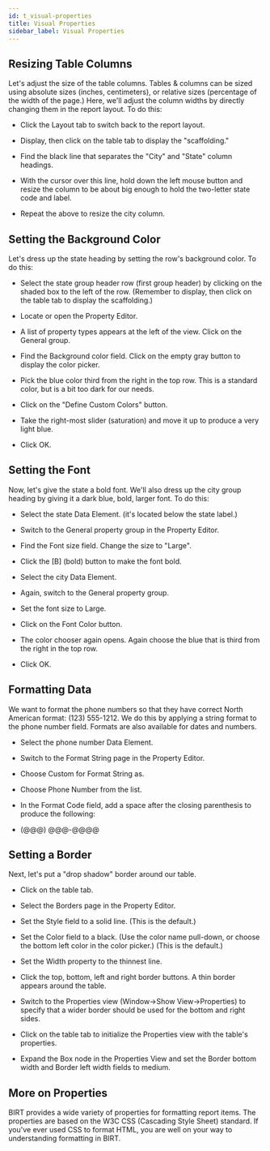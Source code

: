 ```yaml
---
id: t_visual-properties
title: Visual Properties 
sidebar_label: Visual Properties 
---
```


## Resizing Table Columns

Let's adjust the size of the table columns. Tables & columns can be sized using absolute sizes (inches, centimeters), or relative sizes (percentage of the width of the page.) Here, we'll adjust the column widths by directly changing them in the report layout. To do this:

*   Click the Layout tab to switch back to the report layout.

*   Display, then click on the table tab to display the "scaffolding."

*   Find the black line that separates the "City" and "State" column headings.

*   With the cursor over this line, hold down the left mouse button and resize the column to be about big enough to hold the two-letter state code and label.

*   Repeat the above to resize the city column.

## Setting the Background Color

Let's dress up the state heading by setting the row's background color. To do this:

*   Select the state group header row (first group header) by clicking on the shaded box to the left of the row. (Remember to display, then click on the table tab to display the scaffolding.)

*   Locate or open the Property Editor.

*   A list of property types appears at the left of the view. Click on the General group.

*   Find the Background color field. Click on the empty gray button to display the color picker.

*   Pick the blue color third from the right in the top row. This is a standard color, but is a bit too dark for our needs.

*   Click on the "Define Custom Colors" button.

*   Take the right-most slider (saturation) and move it up to produce a very light blue.

*   Click OK.

## Setting the Font

Now, let's give the state a bold font. We'll also dress up the city group heading by giving it a dark blue, bold, larger font. To do this:

*   Select the state Data Element. (it's located below the state label.)

*   Switch to the General property group in the Property Editor.

*   Find the Font size field. Change the size to "Large".

*   Click the [B] (bold) button to make the font bold.

*   Select the city Data Element.

*   Again, switch to the General property group.

*   Set the font size to Large.

*   Click on the Font Color button.

*   The color chooser again opens. Again choose the blue that is third from the right in the top row.

*   Click OK.

## Formatting Data

We want to format the phone numbers so that they have correct North American format: (123) 555-1212. We do this by applying a string format to the phone number field. Formats are also available for dates and numbers.

*   Select the phone number Data Element.

*   Switch to the Format String page in the Property Editor.

*   Choose Custom for Format String as.

*   Choose Phone Number from the list.

*   In the Format Code field, add a space after the closing parenthesis to produce the following:

*   (@@@) @@@-@@@@

## Setting a Border

Next, let's put a "drop shadow" border around our table.

*   Click on the table tab.

*   Select the Borders page in the Property Editor.

*   Set the Style field to a solid line. (This is the default.)

*   Set the Color field to a black. (Use the color name pull-down, or choose the bottom left color in the color picker.) (This is the default.)

*   Set the Width property to the thinnest line.

*   Click the top, bottom, left and right border buttons. A thin border appears around the table.

*   Switch to the Properties view (Window->Show View->Properties) to specify that a wider border should be used for the bottom and right sides.

*   Click on the table tab to initialize the Properties view with the table's properties.

*   Expand the Box node in the Properties View and set the Border bottom width and Border left width fields to medium.

## More on Properties

BIRT provides a wide variety of properties for formatting report items. The properties are based on the W3C CSS (Cascading Style Sheet) standard. If you've ever used CSS to format HTML, you are well on your way to understanding formatting in BIRT.